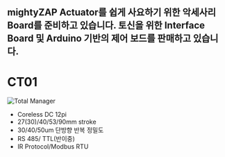 mightyZAP Actuator를 쉽게 사요하기 위한 악세사리 Board를 준비하고 있습니다.
토신을 위한 Interface Board 및 Arduino 기반의 제어 보드를 판매하고 있습니다.
---
# CT01
![Total Manager](https://github.com/mightyZap1/eManual/blob/main/Software/totaManager.png?raw=true)
 - Coreless DC 12pi
 - 27(30)/40/53/90mm stroke
 - 30/40/50um 단방향 반복 정밀도
 - RS 485/ TTL(반이중)
 - IR Protocol/Modbus RTU
